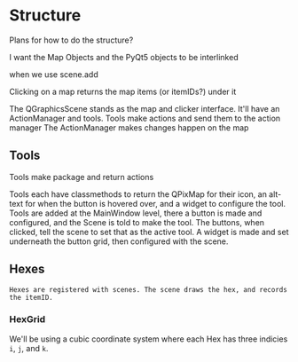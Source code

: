 # Structure

Plans for how to do the structure?

I want the Map Objects and the PyQt5 objects to be interlinked 

when we use scene.add

Clicking on a map returns the map items (or itemIDs?) under it


The QGraphicsScene stands as the map and clicker interface. It'll have an ActionManager and tools. 
    Tools make actions and send them to the action manager
    The ActionManager makes changes happen on the map 

## Tools

Tools make package and return actions 

Tools each have classmethods to return the QPixMap for their icon, an alt-text for when the button is hovered over, and a widget to configure the tool. 
Tools are added at the MainWindow level, there a button is made and configured, and the Scene is told to make the tool. 
The buttons, when clicked, tell the scene to set that as the active tool. 
A widget is made and set underneath the button grid, then configured with the scene. 

## Hexes 
    Hexes are registered with scenes. The scene draws the hex, and records the itemID. 
    
### HexGrid

We'll be using a cubic coordinate system where each Hex has three indicies `i`, `j`, and `k`.  

